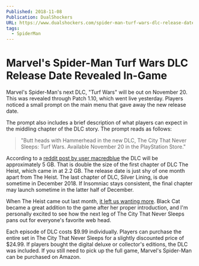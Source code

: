 ```yaml
---
Published: 2018-11-08
Publication: DualShockers
URL: https://www.dualshockers.com/spider-man-turf-wars-dlc-release-date/
tags:
  - SpiderMan
---
```

# Marvel's Spider-Man Turf Wars DLC Release Date Revealed In-Game

Marvel's Spider-Man's next DLC, "Turf Wars" will be out on November 20. This was revealed through Patch 1.10, which went live yesterday. Players noticed a small prompt on the main menu that gave away the new release date.

The prompt also includes a brief description of what players can expect in the middling chapter of the DLC story. The prompt reads as follows:

> "Butt heads with Hammerhead in the new DLC, The City That Never Sleeps: Turf Wars. Available November 20 in the PlayStation Store."

According to a [reddit post by user macredblue](https://www.reddit.com/r/PS4/comments/9v3g7n/image_spiderman_dlc_chapter_2_turf_wars_also/) the DLC will be approximately 5 GB. That is double the size of the first chapter of DLC The Heist, which came in at 2.2 GB. The release date is just shy of one month apart from The Heist. The last chapter of DLC, Silver Lining, is due sometime in December 2018. If Insomniac stays consistent, the final chapter may launch sometime in the latter half of December.

When The Heist came out last month, [it left us wanting more](https://www.dualshockers.com/marvels-spider-man-the-heist-review/). Black Cat became a great addition to the game after her proper introduction, and I'm personally excited to see how the next leg of The City That Never Sleeps pans out for everyone's favorite web head.

Each episode of DLC costs $9.99 individually. Players can purchase the entire set in The City That Never Sleeps for a slightly discounted price of $24.99. If players bought the digital deluxe or collector's editions, the DLC was included. If you still need to pick up the full game, Marvel's Spider-Man can be purchased on Amazon. 
